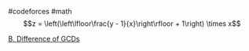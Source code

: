 #codeforces 
#math
$$z = \left(\left\lfloor\frac{y - 1}{x}\right\rfloor + 1\right) \times x$$

[B. Difference of GCDs](https://codeforces.com/problemset/problem/1708/B)
